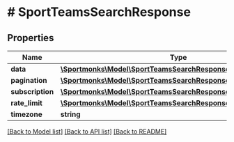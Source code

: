 # # SportTeamsSearchResponse

## Properties

Name | Type | Description | Notes
------------ | ------------- | ------------- | -------------
**data** | [**\Sportmonks\Model\SportTeamsSearchResponseDataInner[]**](SportTeamsSearchResponseDataInner.md) |  | [optional]
**pagination** | [**\Sportmonks\Model\SportTeamsSearchResponsePagination**](SportTeamsSearchResponsePagination.md) |  | [optional]
**subscription** | [**\Sportmonks\Model\SportTeamsSearchResponseSubscriptionInner[]**](SportTeamsSearchResponseSubscriptionInner.md) |  | [optional]
**rate_limit** | [**\Sportmonks\Model\SportTeamsSearchResponseRateLimit**](SportTeamsSearchResponseRateLimit.md) |  | [optional]
**timezone** | **string** |  | [optional]

[[Back to Model list]](../../README.md#models) [[Back to API list]](../../README.md#endpoints) [[Back to README]](../../README.md)
